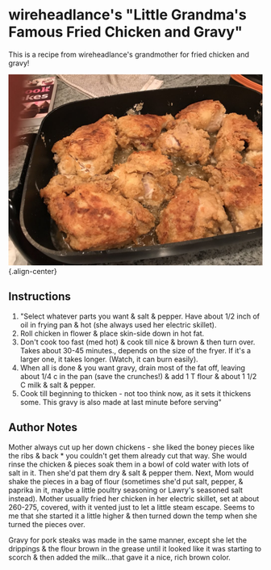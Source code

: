 wireheadlance's "Little Grandma's Famous Fried Chicken and Gravy"
=================================================================

This is a recipe from wireheadlance's grandmother for fried chicken and
gravy!

![image](images/wireheadlance_grandmothers_chicken_and_gravy.jpg){.align-center}

Instructions
------------

1.  "Select whatever parts you want & salt & pepper. Have about 1/2 inch
    of oil in frying pan & hot (she always used her electric skillet).
2.  Roll chicken in flower & place skin-side down in hot fat.
3.  Don't cook too fast (med hot) & cook till nice & brown & then turn
    over. Takes about 30-45 minutes., depends on the size of the fryer.
    If it's a larger one, it takes longer. (Watch, it can burn easily).
4.  When all is done & you want gravy, drain most of the fat off,
    leaving about 1/4 c in the pan (save the crunches!) & add 1 T flour
    & about 1 1/2 C milk & salt & pepper.
5.  Cook till beginning to thicken - not too think now, as it sets it
    thickens some. This gravy is also made at last minute before
    serving"

Author Notes
------------

Mother always cut up her down chickens - she liked the boney pieces like
the ribs & back \* you couldn't get them already cut that way. She would
rinse the chicken & pieces soak them in a bowl of cold water with lots
of salt in it. Then she'd pat them dry & salt & pepper them. Next, Mom
would shake the pieces in a bag of flour (sometimes she'd put salt,
pepper, & paprika in it, maybe a little poultry seasoning or Lawry's
seasoned salt instead). Mother usually fried her chicken in her electric
skillet, set at about 260-275, covered, with it vented just to let a
little steam escape. Seems to me that she started it a little higher &
then turned down the temp when she turned the pieces over.

Gravy for pork steaks was made in the same manner, except she let the
drippings & the flour brown in the grease until it looked like it was
starting to scorch & then added the milk...that gave it a nice, rich
brown color.
